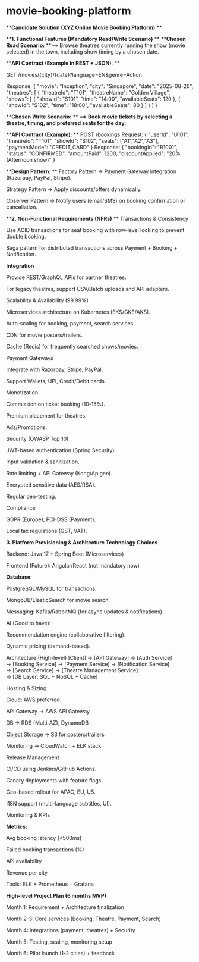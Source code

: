 # movie-booking-platform

****Candidate Solution (XYZ Online Movie Booking Platform)**
**

****1. Functional Features (Mandatory Read/Write Scenario)**
**
****Chosen Read Scenario:**
**==> Browse theatres currently running the show (movie selected) in the town, including show timing by a chosen date.

****API Contract (Example in REST + JSON):**
**


GET /movies/{city}/{date}?language=EN&genre=Action


Response:
{
  "movie": "Inception",
  "city": "Singapore",
  "date": "2025-08-26",
  "theatres": [
    {
      "theatreId": "T101",
      "theatreName": "Golden Village",
      "shows": [
        { "showId": "S101", "time": "14:00", "availableSeats": 120 },
        { "showId": "S102", "time": "18:00", "availableSeats": 80 }
      ]
    }
  ]
}



****Chosen Write Scenario:**
**
==> **Book movie tickets by selecting a theatre, timing, and preferred seats for the day.**

****API Contract (Example):**
**
POST /bookings
Request:
{
  "userId": "U101",
  "theatreId": "T101",
  "showId": "S102",
  "seats": ["A1","A2","A3"],
  "paymentMode": "CREDIT_CARD"
}
Response:
{
  "bookingId": "B1001",
  "status": "CONFIRMED",
  "amountPaid": 1200,
  "discountApplied": "20% (Afternoon show)"
}




****Design Pattern:**
**
Factory Pattern → Payment Gateway integration (Razorpay, PayPal, Stripe).

Strategy Pattern → Apply discounts/offers dynamically.

Observer Pattern → Notify users (email/SMS) on booking confirmation or cancellation.

****2. Non-Functional Requirements (NFRs)**
**
Transactions & Consistency

Use ACID transactions for seat booking with row-level locking to prevent double booking.

Saga pattern for distributed transactions across Payment + Booking + Notification.

**Integration**

Provide REST/GraphQL APIs for partner theatres.

For legacy theatres, support CSV/Batch uploads and API adapters.

Scalability & Availability (99.99%)

Microservices architecture on Kubernetes (EKS/GKE/AKS).

Auto-scaling for booking, payment, search services.

CDN for movie posters/trailers.

Cache (Redis) for frequently searched shows/movies.

Payment Gateways

Integrate with Razorpay, Stripe, PayPal.

Support Wallets, UPI, Credit/Debit cards.

Monetization

Commission on ticket booking (10-15%).

Premium placement for theatres.

Ads/Promotions.

Security (OWASP Top 10)

JWT-based authentication (Spring Security).

Input validation & sanitization.

Rate limiting + API Gateway (Kong/Apigee).

Encrypted sensitive data (AES/RSA).

Regular pen-testing.

Compliance

GDPR (Europe), PCI-DSS (Payment).

Local tax regulations (GST, VAT).

**3. Platform Provisioning & Architecture
Technology Choices**

Backend: Java 17 + Spring Boot (Microservices)

Frontend (Future): Angular/React (not mandatory now)

**Database:**

PostgreSQL/MySQL for transactions.

MongoDB/ElasticSearch for movie search.

Messaging: Kafka/RabbitMQ (for async updates & notifications).

AI (Good to have):

Recommendation engine (collaborative filtering).

Dynamic pricing (demand-based).

Architecture (High-level)
[Client] → [API Gateway] → [Auth Service]  
 → [Booking Service] → [Payment Service] → [Notification Service]  
 → [Search Service] → [Theatre Management Service]  
 → [DB Layer: SQL + NoSQL + Cache]

Hosting & Sizing

Cloud: AWS preferred.

API Gateway → AWS API Gateway

DB → RDS (Multi-AZ), DynamoDB

Object Storage → S3 for posters/trailers

Monitoring → CloudWatch + ELK stack

Release Management

CI/CD using Jenkins/GitHub Actions.

Canary deployments with feature flags.

Geo-based rollout for APAC, EU, US.

I18N support (multi-language subtitles, UI).

Monitoring & KPIs

**Metrics:**

Avg booking latency (<500ms)

Failed booking transactions (%)

API availability

Revenue per city

Tools: ELK + Prometheus + Grafana


**High-level Project Plan (6 months MVP)**

Month 1: Requirement + Architecture finalization

Month 2-3: Core services (Booking, Theatre, Payment, Search)

Month 4: Integrations (payment, theatres) + Security

Month 5: Testing, scaling, monitoring setup

Month 6: Pilot launch (1-2 cities) + feedback
